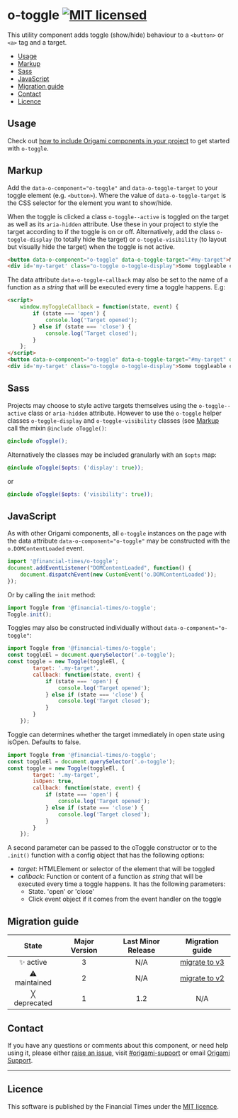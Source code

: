 # o-toggle [![MIT licensed](https://img.shields.io/badge/license-MIT-blue.svg)](#licence)

This utility component adds toggle (show/hide) behaviour to a `<button>` or `<a>` tag and a target.

-   [Usage](#usage)
-   [Markup](#markup)
-   [Sass](#sass)
-   [JavaScript](#javascript)
-   [Migration guide](#migration-guide)
-   [Contact](#contact)
-   [Licence](#licence)

## Usage

Check out [how to include Origami components in your project](https://origami.ft.com/documentation/components/#including-origami-components-in-your-project) to get started with `o-toggle`.

## Markup

Add the `data-o-component="o-toggle"` and `data-o-toggle-target` to your toggle element (e.g. `<button>`). Where the value of `data-o-toggle-target` is the CSS selector for the element you want to show/hide.

When the toggle is clicked a class `o-toggle--active` is toggled on the target as well as its `aria-hidden` attribute. Use these in your project to style the target according to if the toggle is on or off. Alternatively, add the class `o-toggle-display` (to totally hide the target) or `o-toggle-visibility` (to layout but visually hide the target) when the toggle is not active.

```html
<button data-o-component="o-toggle" data-o-toggle-target="#my-target">My button</button>
<div id='my-target' class="o-toggle o-toggle-display">Some toggleable content</div>
```

The data attribute `data-o-toggle-callback` may also be set to the name of a function as a _string_ that will be executed every time a toggle happens. E.g:

```html
<script>
	window.myToggleCallback = function(state, event) {
		if (state === 'open') {
			console.log('Target opened');
		} else if (state === 'close') {
			console.log('Target closed');
		}
	};
</script>
<button data-o-component="o-toggle" data-o-toggle-target="#my-target" data-o-toggle-callback="myToggleCallback">My button</button>
<div id='my-target' class="o-toggle o-toggle-display">Some toggleable content</div>
```

## Sass

Projects may choose to style active targets themselves using the `o-toggle--active` class or `aria-hidden` attribute. However to use the `o-toggle` helper classes `o-toggle-display` and `o-toggle-visibility` classes (see [Markup](#markup) call the mixin `@include oToggle()`:

```scss
@include oToggle();
```

Alternatively the classes may be included granularly with an `$opts` map:

```scss
@include oToggle($opts: ('display': true));
```
or
```scss
@include oToggle($opts: ('visibility': true));
```

## JavaScript

As with other Origami components, all `o-toggle` instances on the page with the data attribute `data-o-component="o-toggle"` may be constructed with the `o.DOMContentLoaded` event.

```js
import '@financial-times/o-toggle';
document.addEventListener("DOMContentLoaded", function() {
	document.dispatchEvent(new CustomEvent('o.DOMContentLoaded'));
});
```

Or by calling the `init` method:
```js
import Toggle from '@financial-times/o-toggle';
Toggle.init();
```

Toggles may also be constructed individually without `data-o-component="o-toggle"`:

```js
import Toggle from '@financial-times/o-toggle';
const toggleEl = document.querySelector('.o-toggle');
const toggle = new Toggle(toggleEl, {
		target: '.my-target',
		callback: function(state, event) {
			if (state === 'open') {
				console.log('Target opened');
			} else if (state === 'close') {
				console.log('Target closed');
			}
		}
	});
```

Toggle can determines whether the target immediately in open state using isOpen. Defaults to false.
```js
import Toggle from '@financial-times/o-toggle';
const toggleEl = document.querySelector('.o-toggle');
const toggle = new Toggle(toggleEl, {
		target: '.my-target',
		isOpen: true,
		callback: function(state, event) {
			if (state === 'open') {
				console.log('Target opened');
			} else if (state === 'close') {
				console.log('Target closed');
			}
		}
	});
```

A second parameter can be passed to the oToggle constructor or to the `.init()` function with a config object that has the following options:

-   _target_: HTMLElement or selector of the element that will be toggled
-   _callback_: Function or content of a function as _string_ that will be executed every time a toggle happens. It has the following parameters:
	-   State. 'open' or 'close'
	-   Click event object if it comes from the event handler on the toggle

## Migration guide

State | Major Version | Last Minor Release | Migration guide |
:---: | :---: | :---: | :---:
✨ active | 3 | N/A | [migrate to v3](MIGRATION.md#migrating-from-v2-to-v3) |
⚠ maintained | 2 | N/A | [migrate to v2](MIGRATION.md#migrating-from-v1-to-v2) |
╳ deprecated | 1 | 1.2 | N/A |

## Contact

If you have any questions or comments about this component, or need help using it, please either [raise an issue](https://github.com/Financial-Times/o-toggle/issues), visit [#origami-support](https://financialtimes.slack.com/messages/origami-support/) or email [Origami Support](mailto:origami-support@ft.com).

***

## Licence

This software is published by the Financial Times under the [MIT licence](http://opensource.org/licenses/MIT).
